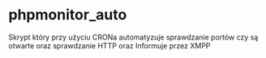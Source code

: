 # phpmonitor_auto

Skrypt który przy użyciu CRONa automatyzuje sprawdzanie portów czy są otwarte oraz sprawdzanie HTTP oraz Informuje przez XMPP